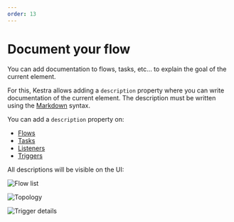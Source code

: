 ```yaml
---
order: 13
---
```

# Document your flow

You can add documentation to flows, tasks, etc... to explain the goal of the current element.

For this, Kestra allows adding a `description` property where you can write documentation of the current element.
The description must be written using the [Markdown](https://en.wikipedia.org/wiki/Markdown) syntax.

You can add a `description` property on: 
- [Flows](../flow)
- [Tasks](../flow)
- [Listeners](../listeners)
- [Triggers](../triggers)

All descriptions will be visible on the UI: 

![Flow list](./docs-ui-1.png)

![Topology](./docs-ui-2.png)

![Trigger details](./docs-ui-3.png)
